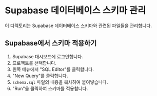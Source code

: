 # Supabase 데이터베이스 스키마 관리

이 디렉토리는 Supabase 데이터베이스 스키마와 관련된 파일들을 관리합니다.

## Supabase에서 스키마 적용하기

1. Supabase 대시보드에 로그인합니다.
2. 프로젝트를 선택합니다.
3. 왼쪽 메뉴에서 "SQL Editor"를 클릭합니다.
4. "New Query"를 클릭합니다.
5. `schema.sql` 파일의 내용을 복사하여 붙여넣습니다.
6. "Run"을 클릭하여 스키마를 적용합니다.
